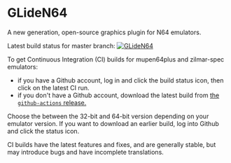 GLideN64
========

A new generation, open-source graphics plugin for N64 emulators.

Latest build status for master branch:
[![GLideN64](https://github.com/gonetz/GLideN64/actions/workflows/build.yml/badge.svg?branch=master)](https://github.com/gonetz/GLideN64/actions?query=branch%3Amaster)

To get Continuous Integration (CI) builds for mupen64plus and zilmar-spec emulators: 
* if you have a Github account, log in and click the build status icon, then click on the latest CI run.
* if you don't have a Github account, download the latest build from [the `github-actions` release.](https://github.com/gonetz/GLideN64/releases/tag/github-actions)

Choose the between the 32-bit and 64-bit version depending on your emulator version.
If you want to download an earlier build, log into Github and click the status icon.

CI builds have the latest features and fixes, and are generally stable, but may introduce bugs and have incomplete translations.
